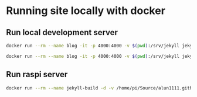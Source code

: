 # Running site locally with docker

## Run local development server

```bash
docker run --rm --name blog -it -p 4000:4000 -v $(pwd):/srv/jekyll jekyll/jekyll /bin/bash -c "bundle install; jekyll serve --host 0.0.0.0"

docker run --rm --name blog -it -p 4000:4000 -v $(pwd):/srv/jekyll jekyll/jekyll /bin/bash -c "bundle install; jekyll serve --host 0.0.0.0 --livereload"
```

## Run raspi server

```bash
docker run --rm --name jekyll-build -d -v /home/pi/Source/alun1111.github.io:/src danobot/jekyll-rpi /bin/bash -c "bundle install; jekyll serve --host 0.0.0.0"
```
